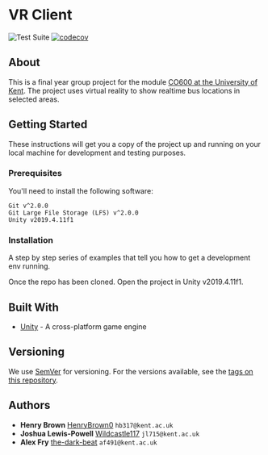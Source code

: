 # VR Client

![Test Suite](https://github.com/University-of-Kent-VR-Transport/vr-client/workflows/Test%20Suite/badge.svg)
[![codecov](https://codecov.io/gh/University-of-Kent-VR-Transport/vr-client/branch/master/graph/badge.svg?token=Y39H9MV6Y0)](https://codecov.io/gh/University-of-Kent-VR-Transport/vr-client)

## About

This is a final year group project for the module [CO600 at the University of Kent](https://www.kent.ac.uk/courses/modules/module/CO600). The project uses virtual reality to show realtime bus locations in selected areas.

## Getting Started

These instructions will get you a copy of the project up and running on your
local machine for development and testing purposes.

### Prerequisites

You'll need to install the following software:

```
Git v^2.0.0
Git Large File Storage (LFS) v^2.0.0
Unity v2019.4.11f1
```

### Installation

A step by step series of examples that tell you how to get a development env
running.

Once the repo has been cloned. Open the project in Unity v2019.4.11f1.

## Built With

* [Unity](https://unity.com/) - A cross-platform game engine

## Versioning

We use [SemVer](https://semver.org/) for versioning. For the versions available,
see the
[tags on this repository](https://github.com/University-of-Kent-VR-Transport/vr-client/tags).

## Authors

* **Henry Brown** [HenryBrown0](https://github.com/HenryBrown0) `hb317@kent.ac.uk`
* **Joshua Lewis-Powell** [Wildcastle117](https://github.com/Wildcastle117) `jl715@kent.ac.uk`
* **Alex Fry** [the-dark-beat](https://github.com/the-dark-beat) `af491@kent.ac.uk`
